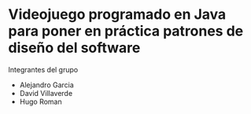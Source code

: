 # Videojuego programado en Java para poner en práctica patrones de diseño del software

Integrantes del grupo
* Alejandro Garcia
* David Villaverde
* Hugo Roman

